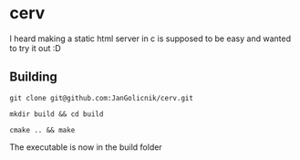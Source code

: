 # cerv

I heard making a static html server in c is supposed to be easy and wanted to try it out :D

## Building

    git clone git@github.com:JanGolicnik/cerv.git
    
    mkdir build && cd build

    cmake .. && make

The executable is now in the build folder

    
